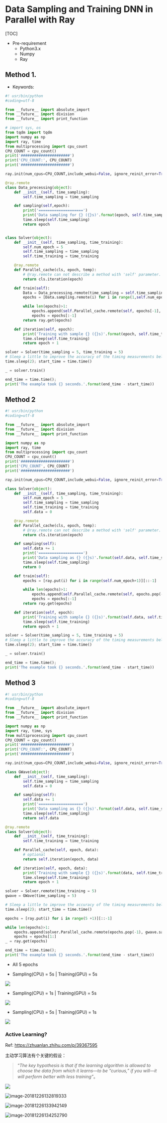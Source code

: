 # Data Sampling and Training DNN in Parallel with Ray

[TOC]



- Pre-requirement
  - Python3.x
  - Numpy
  - Ray



## Method 1.

- Keywords:

```python
#! usr/bin/python
#coding=utf-8

from __future__ import absolute_import
from __future__ import division
from __future__ import print_function

# import sys, os
from tqdm import tqdm
import numpy as np
import ray, time
from multiprocessing import cpu_count
CPU_COUNT = cpu_count()
print('######################')
print('CPU_COUNT:', CPU_COUNT)
print('######################')

ray.init(num_cpus=CPU_COUNT,include_webui=False, ignore_reinit_error=True)

@ray.remote
class Data_precessing(object):
    def __init__(self, time_sampling):
        self.time_sampling = time_sampling

    def sampling(self,epoch):
        print('====================')
        print('Data sampling for {} ({}s)'.format(epoch, self.time_sampling))
        time.sleep(self.time_sampling)
        return epoch


class Solver(object):
    def __init__(self, time_sampling, time_training):
        self.num_epoch = 5
        self.time_sampling = time_sampling
        self.time_training = time_training

    @ray.remote
    def Parallel_cache(cls, epoch, temp):
        # @ray.remote can not describe a method with 'self' parameter.
        return cls.iteration(epoch)

    def train(self):
        Data = Data_precessing.remote(time_sampling = self.time_sampling)
        epochs = [Data.sampling.remote(i) for i in range(1,self.num_epoch +1)][::-1]

        while len(epochs)>1:
            epochs.append(self.Parallel_cache.remote(self, epochs[-1], epochs.pop(-1)))
            epochs = epochs[:-1]
        return ray.get(epochs)

    def iteration(self, epoch):
        print('Training with sample {} ({}s)'.format(epoch, self.time_training))
        time.sleep(self.time_training)
        return epoch + 1

solver = Solver(time_sampling = 5, time_training = 5)
# Sleep a little to improve the accuracy of the timing measurements below.
time.sleep(2); start_time = time.time()

_ = solver.train()

end_time = time.time(); 
print('The example took {} seconds.'.format(end_time - start_time))
```







## Method 2

```python
#! usr/bin/python
#coding=utf-8

from __future__ import absolute_import
from __future__ import division
from __future__ import print_function

import numpy as np
import ray, time
from multiprocessing import cpu_count
CPU_COUNT = cpu_count()
print('######################')
print('CPU_COUNT', CPU_COUNT)
print('######################')

ray.init(num_cpus=CPU_COUNT,include_webui=False, ignore_reinit_error=True)

class Solver(object):
    def __init__(self, time_sampling, time_training):
        self.num_epoch = 5
        self.time_sampling = time_sampling
        self.time_training = time_training
        self.data = 0

    @ray.remote
    def Parallel_cache(cls, epoch, temp):
        # @ray.remote can not describe a method with 'self' parameter.
        return cls.iteration(epoch)

    def sampling(self):
        self.data += 1
        print('====================')        
        print('Data sampling as {} ({}s)'.format(self.data, self.time_sampling))
        time.sleep(self.time_sampling)
        return 0

    def train(self):
        epochs = [ray.put(i) for i in range(self.num_epoch+1)][::-1]

        while len(epochs)>1:
            epochs.append(self.Parallel_cache.remote(self, epochs.pop(-1), self.sampling() ))
            epochs = epochs[:-1]
        return ray.get(epochs)

    def iteration(self, epoch):
        print('Training with sample {} ({}s)'.format(self.data, self.time_training))
        time.sleep(self.time_training)
        return epoch + 1

solver = Solver(time_sampling = 5, time_training = 5)
# Sleep a little to improve the accuracy of the timing measurements below.
time.sleep(2); start_time = time.time()

_ = solver.train()

end_time = time.time(); 
print('The example took {} seconds.'.format(end_time - start_time))
```







## Method 3

```python
#! usr/bin/python
#coding=utf-8

from __future__ import absolute_import
from __future__ import division
from __future__ import print_function

import numpy as np
import ray, time, sys
from multiprocessing import cpu_count
CPU_COUNT = cpu_count()
print('######################')
print('CPU_COUNT:', CPU_COUNT)
print('######################')

ray.init(num_cpus=CPU_COUNT,include_webui=False, ignore_reinit_error=True)

class GWave(object):
    def __init__(self, time_sampling):
        self.time_sampling = time_sampling
        self.data = 0

    def sampling(self):
        self.data += 1
        print('====================')        
        print('Data sampling as {} ({}s)'.format(self.data, self.time_sampling))
        time.sleep(self.time_sampling)
        return self.data

@ray.remote
class Solver(object):
    def __init__(self, time_training):
        self.time_training = time_training

    def Parallel_cache(self, epoch, data):
        # optional
        return self.iteration(epoch, data)        

    def iteration(self, epoch, data):
        print('Training with sample {} ({}s)'.format(data, self.time_training))
        time.sleep(self.time_training)
        return epoch + 1

solver = Solver.remote(time_training = 5)
gwave = GWave(time_sampling = 5)

# Sleep a little to improve the accuracy of the timing measurements below.
time.sleep(2); start_time = time.time()

epochs = [ray.put(i) for i in range(5 +1)][::-1]

while len(epochs)>1:
    epochs.append(solver.Parallel_cache.remote(epochs.pop(-1), gwave.sampling()))
    epochs = epochs[1:]
_ = ray.get(epochs)

end_time = time.time(); 
print('The example took {} seconds.'.format(end_time - start_time))
```



- All 5 epochs

- Sampling(CPU) = 5s | Training(GPU) = 5s

![](https://i.loli.net/2018/12/26/5c230ca3edcf9.gif)



- Sampling(CPU) = 1s | Training(GPU) = 5s

![](https://i.loli.net/2018/12/26/5c230cbb225b8.gif)



- Sampling(CPU) = 5s | Training(GPU) = 1s

![](https://i.loli.net/2018/12/26/5c230ce36b249.gif)











### Active Learning?

Ref: https://zhuanlan.zhihu.com/p/39367595

主动学习算法有个关键的假设：

> “*The key hypothesis is that if the learning algorithm is allowed to choose the data from which it learns—to be “curious,” if you will—it will perform better with less training”*。

![](https://i.loli.net/2018/12/26/5c23107ade821.png)

![image-20181226132819333](assets/image-20181226132819333-5802099.png)

![image-20181226133942149](assets/image-20181226133942149-5802782.png)

![image-20181226134252790](assets/image-20181226134252790-5802972.png)